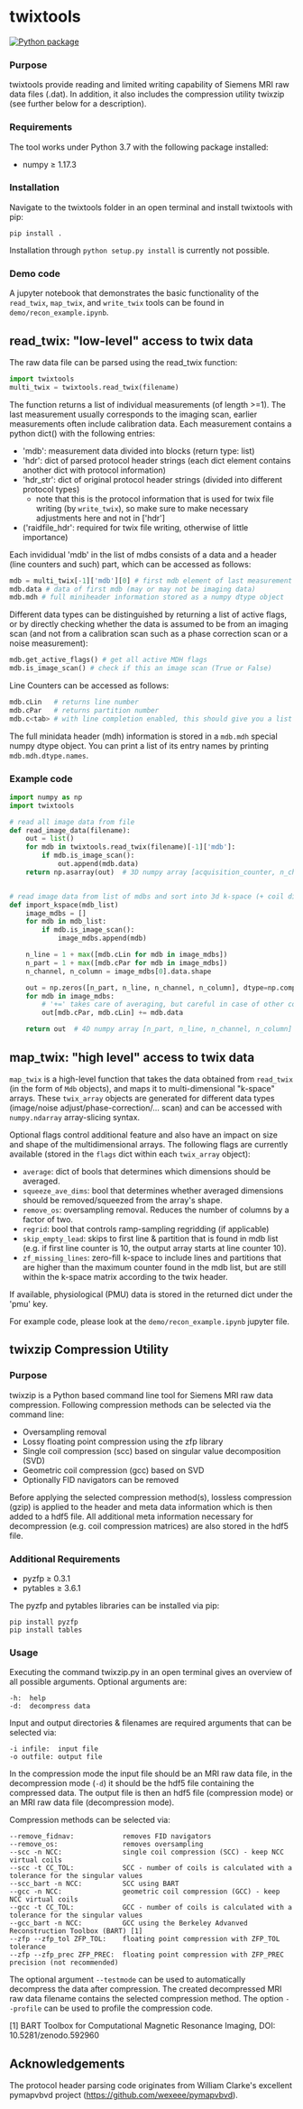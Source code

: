 # twixtools

[![Python package](https://github.com/pehses/twixtools/actions/workflows/test_action.yml/badge.svg)](https://github.com/pehses/twixtools/actions/workflows/test_action.yml)

### Purpose

twixtools provide reading and limited writing capability of Siemens MRI raw data files (.dat). In addition, it also includes the compression utility twixzip (see further below for a description).


### Requirements

The tool works under Python 3.7 with the following package installed:

* numpy &ge; 1.17.3


### Installation

Navigate to the twixtools folder in an open terminal and install twixtools with pip:

    pip install .

Installation through `python setup.py install` is currently not possible.


### Demo code

A jupyter notebook that demonstrates the basic functionality of the  `read_twix`, `map_twix`, and `write_twix` tools can be found in `demo/recon_example.ipynb`.


## read_twix: "low-level" access to twix data

The raw data file can be parsed using the read_twix function:

```python
import twixtools
multi_twix = twixtools.read_twix(filename)
```

The function returns a list of individual measurements (of length >=1). The last measurement usually corresponds to the imaging scan, earlier measurements often include calibration data. Each measurement contains a python dict() with the following entries:

* 'mdb': measurement data divided into blocks (return type: list)
* 'hdr': dict of parsed protocol header strings (each dict element contains another dict with protocol information)
* 'hdr_str': dict of original protocol header strings (divided into different protocol types)
  - note that this is the protocol information that is used for twix file writing (by `write_twix`), so make sure to make necessary adjustments here and not in ['hdr']
* ('raidfile_hdr': required for twix file writing, otherwise of little importance)


Each invididual 'mdb' in the list of mdbs consists of a data and a header (line counters and such) part, which can be accessed as follows:

```python
mdb = multi_twix[-1]['mdb'][0] # first mdb element of last measurement
mdb.data # data of first mdb (may or may not be imaging data)
mdb.mdh # full miniheader information stored as a numpy dtype object
 ```

Different data types can be distinguished by returning a list of active flags, or by directly checking whether the data is assumed to be from an imaging scan (and not from a calibration scan such as a phase correction scan or a noise measurement):

```python
mdb.get_active_flags() # get all active MDH flags
mdb.is_image_scan() # check if this an image scan (True or False)
```

Line Counters can be accessed as follows:
```python
mdb.cLin   # returns line number
mdb.cPar   # returns partition number
mdb.c<tab> # with line completion enabled, this should give you a list of all counters
```

The full minidata header (mdh) information is stored in a `mdb.mdh` special numpy dtype object. You can print a list of its entry names by printing `mdb.mdh.dtype.names`.


### Example code
```python
import numpy as np
import twixtools

# read all image data from file
def read_image_data(filename):
    out = list()
    for mdb in twixtools.read_twix(filename)[-1]['mdb']:
        if mdb.is_image_scan():
            out.append(mdb.data)
    return np.asarray(out)  # 3D numpy array [acquisition_counter, n_channel, n_column]


# read image data from list of mdbs and sort into 3d k-space (+ coil dim.)
def import_kspace(mdb_list)
    image_mdbs = []
    for mdb in mdb_list:
        if mdb.is_image_scan():
            image_mdbs.append(mdb)

    n_line = 1 + max([mdb.cLin for mdb in image_mdbs])
    n_part = 1 + max([mdb.cPar for mdb in image_mdbs])
    n_channel, n_column = image_mdbs[0].data.shape

    out = np.zeros([n_part, n_line, n_channel, n_column], dtype=np.complex64)
    for mdb in image_mdbs:
        # '+=' takes care of averaging, but careful in case of other counters (e.g. echoes)
        out[mdb.cPar, mdb.cLin] += mdb.data

    return out  # 4D numpy array [n_part, n_line, n_channel, n_column]
```

## map_twix: "high level" access to twix data
`map_twix` is a high-level function that takes the data obtained from `read_twix` (in the form of `Mdb` objects), and maps it to multi-dimensional "k-space" arrays. These `twix_array` objects are generated for different data types (image/noise adjust/phase-correction/... scan) and can be accessed with `numpy.ndarray` array-slicing syntax.


Optional flags control additional feature and also have an impact on size and shape of the multidimensional arrays. The following flags are currently available (stored in the `flags` dict within each `twix_array` object):
  * `average`: dict of bools that determines which dimensions should be averaged.
  * `squeeze_ave_dims`: bool that determines whether averaged dimensions should be removed/squeezed from the array's shape.
  * `remove_os`: oversampling removal. Reduces the number of columns by a factor of two.
  * `regrid`: bool that controls ramp-sampling regridding (if applicable)
  * `skip_empty_lead`: skips to first line & partition that is found in mdb list (e.g. if first line counter is 10, the output array starts at line counter 10).
  * `zf_missing_lines`: zero-fill k-space to include lines and partitions that are higher than the maximum counter found in the mdb list, but are still within the k-space matrix according to the twix header.

If available, physiological (PMU) data is stored in the returned dict under the 'pmu' key.

For example code, please look at the `demo/recon_example.ipynb` jupyter file.

## twixzip Compression Utility

### Purpose

twixzip is a Python based command line tool for Siemens MRI raw data compression. Following compression methods can be selected via the command line:

* Oversampling removal
* Lossy floating point compression using the zfp library
* Single coil compression (scc) based on singular value decomposition (SVD)
* Geometric coil compression (gcc) based on SVD
* Optionally FID navigators can be removed

Before applying the selected compression method(s), lossless compression (gzip) is applied to the header and meta data information which is then added to a hdf5 file. All additional meta information necessary for decompression (e.g. coil compression matrices) are also stored in the hdf5 file.


### Additional Requirements

* pyzfp &ge; 0.3.1
* pytables &ge; 3.6.1

The pyzfp and pytables libraries can be installed via pip:

    pip install pyzfp
    pip install tables


### Usage

Executing the command twixzip</span>.py in an open terminal gives an overview of all possible arguments. Optional arguments are:

    -h:  help  
    -d:  decompress data

Input and output directories & filenames are required arguments that can be selected via:

    -i infile:  input file  
    -o outfile: output file

In the compression mode the input file should be an MRI raw data file, in the decompression mode (`-d`) it should be the hdf5 file containing the compressed data. The output file is then an hdf5 file (compression mode) or an MRI raw data file (decompression mode).

Compression methods can be selected via:

    --remove_fidnav:            removes FID navigators  
    --remove_os:                removes oversampling
    --scc -n NCC:               single coil compression (SCC) - keep NCC virtual coils
    --scc -t CC_TOL:            SCC - number of coils is calculated with a tolerance for the singular values
    --scc_bart -n NCC:          SCC using BART  
    --gcc -n NCC:               geometric coil compression (GCC) - keep NCC virtual coils
    --gcc -t CC_TOL:            GCC - number of coils is calculated with a tolerance for the singular values
    --gcc_bart -n NCC:          GCC using the Berkeley Advanved Reconstruction Toolbox (BART) [1]         
    --zfp --zfp_tol ZFP_TOL:    floating point compression with ZFP_TOL tolerance
    --zfp --zfp_prec ZFP_PREC:  floating point compression with ZFP_PREC precision (not recommended)

The optional argument `--testmode` can be used to automatically decompress the data after compression. The created decompressed MRI raw data filename contains the selected compression method. The option `--profile` can be used to profile the compression code.

[1] BART Toolbox for Computational Magnetic Resonance Imaging, DOI: 10.5281/zenodo.592960


## Acknowledgements

The protocol header parsing code originates from William Clarke's excellent pymapvbvd project (https://github.com/wexeee/pymapvbvd).
